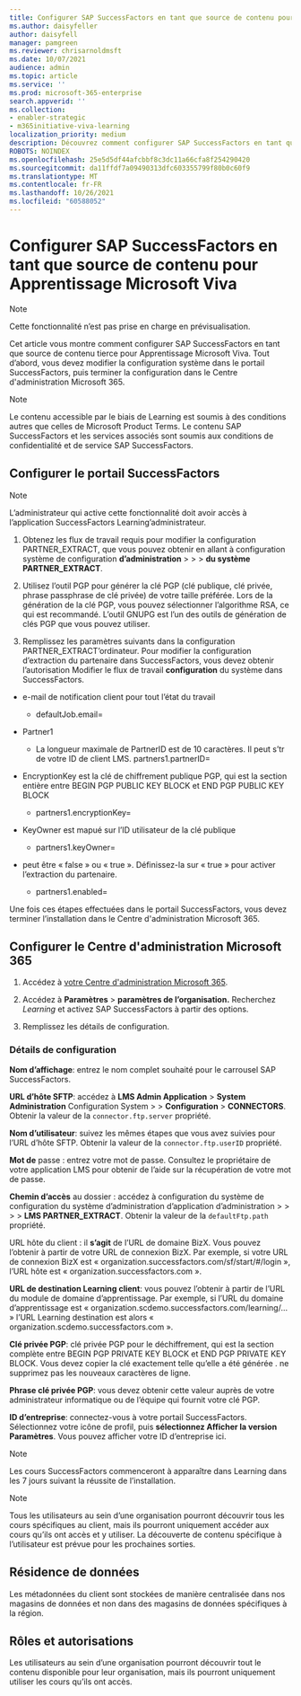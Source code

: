 ```yaml
---
title: Configurer SAP SuccessFactors en tant que source de contenu pour Apprentissage Microsoft Viva
ms.author: daisyfeller
author: daisyfell
manager: pamgreen
ms.reviewer: chrisarnoldmsft
ms.date: 10/07/2021
audience: admin
ms.topic: article
ms.service: ''
ms.prod: microsoft-365-enterprise
search.appverid: ''
ms.collection:
- enabler-strategic
- m365initiative-viva-learning
localization_priority: medium
description: Découvrez comment configurer SAP SuccessFactors en tant que source de contenu d’apprentissage pour Apprentissage Microsoft Viva.
ROBOTS: NOINDEX
ms.openlocfilehash: 25e5d5df44afcbbf8c3dc11a66cfa8f254290420
ms.sourcegitcommit: da11ffdf7a09490313dfc603355799f80b0c60f9
ms.translationtype: MT
ms.contentlocale: fr-FR
ms.lasthandoff: 10/26/2021
ms.locfileid: "60588052"
---
```

# <a name="configure-sap-successfactors-as-a-content-source-for-microsoft-viva-learning"></a>Configurer SAP SuccessFactors en tant que source de contenu pour Apprentissage Microsoft Viva

>[!NOTE]
>Cette fonctionnalité n’est pas prise en charge en prévisualisation.

Cet article vous montre comment configurer SAP SuccessFactors en tant que source de contenu tierce pour Apprentissage Microsoft Viva. Tout d’abord, vous devez modifier la configuration système dans le portail SuccessFactors, puis terminer la configuration dans le Centre d'administration Microsoft 365.

>[!NOTE]
>Le contenu accessible par le biais de Learning est soumis à des conditions autres que celles de Microsoft Product Terms. Le contenu SAP SuccessFactors et les services associés sont soumis aux conditions de confidentialité et de service SAP SuccessFactors.

## <a name="configure-the-successfactors-portal"></a>Configurer le portail SuccessFactors

>[!Note]
> L’administrateur qui active cette fonctionnalité doit avoir accès à l’application SuccessFactors Learning’administrateur.

1. Obtenez les flux de travail requis pour modifier la configuration PARTNER_EXTRACT, que vous pouvez obtenir en allant à configuration système de configuration **d’administration**  >    >    >  **du système PARTNER_EXTRACT**.

2. Utilisez l’outil PGP pour générer la clé PGP (clé publique, clé privée, phrase passphrase de clé privée) de votre taille préférée. Lors de la génération de la clé PGP, vous pouvez sélectionner l’algorithme RSA, ce qui est recommandé. L’outil GNUPG est l’un des outils de génération de clés PGP que vous pouvez utiliser.

3. Remplissez les paramètres suivants dans la configuration PARTNER_EXTRACT’ordinateur. Pour modifier la configuration d’extraction du partenaire dans SuccessFactors, vous devez obtenir l’autorisation Modifier le flux de travail **configuration** du système dans SuccessFactors.

- e-mail de notification client pour tout l’état du travail
    - defaultJob.email=

- Partner1
    - La longueur maximale de PartnerID est de 10 caractères. Il peut s’tr de votre ID de client LMS.
partners1.partnerID=

- EncryptionKey est la clé de chiffrement publique PGP, qui est la section entière entre BEGIN PGP PUBLIC KEY BLOCK et END PGP PUBLIC KEY BLOCK
    - partners1.encryptionKey=

- KeyOwner est mapué sur l’ID utilisateur de la clé publique
    - partners1.keyOwner=

- peut être « false » ou « true ». Définissez-la sur « true » pour activer l’extraction du partenaire.
    - partners1.enabled=

<!--![Image of the PARTNER_EXTRACT configuration settings filled in.](../media/learning/sap-1.png)-->

Une fois ces étapes effectuées dans le portail SuccessFactors, vous devez terminer l’installation dans le Centre d'administration Microsoft 365.

## <a name="configure-the-microsoft-365-admin-center"></a>Configurer le Centre d'administration Microsoft 365

1. Accédez à [votre Centre d'administration Microsoft 365](https://admin.microsoft.com).

2. Accédez à **Paramètres**  >  **paramètres de l’organisation.** Recherchez *Learning* et activez SAP SuccessFactors à partir des options.

3. Remplissez les détails de configuration.

### <a name="configuration-details"></a>Détails de configuration

<!--![Image of the configuration details filled in in the Microsoft 365 admin center.](../media/learning/sap-2.png)-->

**Nom d’affichage**: entrez le nom complet souhaité pour le carrousel SAP SuccessFactors.

**URL d’hôte SFTP**: accédez à **LMS Admin Application**  >  **System Administration** Configuration System  >    >  **Configuration**  >  **CONNECTORS**. Obtenir la valeur de la `connector.ftp.server` propriété.

**Nom d’utilisateur**: suivez les mêmes étapes que vous avez suivies pour l’URL d’hôte SFTP. Obtenir la valeur de la `connector.ftp.userID` propriété.

**Mot de** passe : entrez votre mot de passe. Consultez le propriétaire de votre application LMS pour obtenir de l’aide sur la récupération de votre mot de passe.

**Chemin d’accès** au dossier : accédez à configuration du système de configuration du système d’administration d’application d’administration   >    >    >    >  **LMS PARTNER_EXTRACT**. Obtenir la valeur de la `defaultFtp.path` propriété.

URL hôte du client : il **s’agit** de l’URL de domaine BizX. Vous pouvez l’obtenir à partir de votre URL de connexion BizX. Par exemple, si votre URL de connexion BizX est « organization.successfactors.com/sf/start/#/login », l’URL hôte est « organization.successfactors.com ».

**URL de destination Learning client**: vous pouvez l’obtenir à partir de l’URL du module de domaine d’apprentissage. Par exemple, si l’URL du domaine d’apprentissage est « organization.scdemo.successfactors.com/learning/... » l’URL Learning destination est alors « organization.scdemo.successfactors.com ».

**Clé privée PGP**: clé privée PGP pour le déchiffrement, qui est la section complète entre BEGIN PGP PRIVATE KEY BLOCK et END PGP PRIVATE KEY BLOCK. Vous devez copier la clé exactement telle qu’elle a été générée . ne supprimez pas les nouveaux caractères de ligne.

**Phrase clé privée PGP**: vous devez obtenir cette valeur auprès de votre administrateur informatique ou de l’équipe qui fournit votre clé PGP.

**ID d’entreprise**: connectez-vous à votre portail SuccessFactors. Sélectionnez votre icône de profil, puis **sélectionnez Afficher la version Paramètres**. Vous pouvez afficher votre ID d’entreprise ici.

<!--![Image of the steps to find your company ID.](../media/learning/sap-3.png)-->

>[!Note]
> Les cours SuccessFactors commenceront à apparaître dans Learning dans les 7 jours suivant la réussite de l’installation.

>[!Note]
> Tous les utilisateurs au sein d’une organisation pourront découvrir tous les cours spécifiques au client, mais ils pourront uniquement accéder aux cours qu’ils ont accès et y utiliser. La découverte de contenu spécifique à l’utilisateur est prévue pour les prochaines sorties.

## <a name="data-residency"></a>Résidence de données

Les métadonnées du client sont stockées de manière centralisée dans nos magasins de données et non dans des magasins de données spécifiques à la région.

## <a name="roles-and-permissions"></a>Rôles et autorisations

Les utilisateurs au sein d’une organisation pourront découvrir tout le contenu disponible pour leur organisation, mais ils pourront uniquement utiliser les cours qu’ils ont accès.
